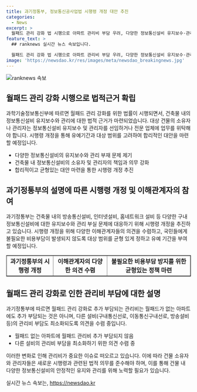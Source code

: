 ```yaml
---
title: 과기정통부, 정보통신공사업법 시행령 개정 대안 추진
categories:
  - News
excerpt: >
  월패드 관리 강화 법 시행으로 아파트 관리비 부담 우려, 다양한 정보통신설비 유지보수·관리 책임 대통령령으로 정해져. 월패드 없는 아파트에 추가비용 발생 안되나, 다른 설비 관리비 최소화 추진 중. 시행령 개정 시 균형있는 대안 마련, 국민 비용부담 없도록 노력 중.
feature_text: >
  ## ranknews 실시간 뉴스 속보입니다.

  월패드 관리 강화 법 시행으로 아파트 관리비 부담 우려, 다양한 정보통신설비 유지보수·관리 책임 대통령령으로 정해져. 월패드 없는 아파트에 추가비용 발생 안되나, 다른 설비 관리비 최소화 추진 중. 시행령 개정 시 균형있는 대안 마련, 국민 비용부담 없도록 노력 중.
image: 'https://newsdao.kr/res/images/meta/newsdao_breakingnews.jpg'
---
```


<p><img src="https://newsdao.kr/res/images/meta/newsdao_breakingnews.jpg" alt="ranknews 속보" /></p>

<h2 data-ke-size="size26">월패드 관리 강화 시행으로 법적근거 확립</h2>

<p data-ke-size="size16">과학기술정보통신부에 따르면 월패드 관리 강화를 위한 법률이 시행되면서, 건축물 내의 정보통신설비 유지보수와 관리에 대한 법적 근거가 마련되었습니다. 대상 건물의 소유자나 관리자는 정보통신설비 유지보수 및 관리자를 선임하거나 전문 업체에 업무를 위탁해야 합니다. 시행령 개정을 통해 유예기간과 대상 범위를 고려하여 합리적인 대안을 마련할 예정입니다.</p>

<ul>
    <li>다양한 정보통신설비의 유지보수와 관리 부재 문제 제기</li>
    <li>건축물 내 정보통신설비의 소유자 및 관리자의 책임과 의무 강화</li>
    <li>합리적이고 균형있는 대안 마련을 통한 시행령 개정 추진</li>
</ul>

<h2 data-ke-size="size26">과기정통부의 설명에 따른 시행령 개정 및 이해관계자의 참여</h2>

<p data-ke-size="size16">과기정통부는 건축물 내의 방송통신설비, 인터넷설비, 홈네트워크 설비 등 다양한 구내정보통신설비에 대한 유지보수와 관리 부실 문제에 대응하기 위해 시행령 개정을 추진하고 있습니다. 시행령 개정을 위해 다양한 이해관계자들의 의견을 수렴하고, 국민들에게 불필요한 비용부담이 발생되지 않도록 대상 범위를 균형 있게 정하고 유예 기간을 부여할 예정입니다.</p>

<table style="width: 100%;" border="1">
<tbody>
<tr>
<td style="text-align: center; height: 17px;"><b>과기정통부의 시행령 개정</b></td>
<td style="text-align: center; height: 17px;"><b>이해관계자의 다양한 의견 수렴</b></td>
<td style="text-align: center; height: 17px;"><b>불필요한 비용부담 방지를 위한 균형있는 정책 마련</b></td>
</tr>
</tbody>
</table>

<h2 data-ke-size="size26">월패드 관리 강화로 인한 관리비 부담에 대한 설명</h2>

<p data-ke-size="size16">과기정통부에 따르면 월패드 관리 강화로 추가 부담되는 관리비는 월패드가 없는 아파트에도 추가 부담되는 것은 아니며, 다른 설비(구내통신선로, 이동통신구내선로, 방송설비 등)의 관리비 부담도 최소화되도록 의견을 수렴 중입니다.</p>

<ul>
    <li>월패드 없는 아파트에 월패드 관리비 추가 부담되지 않음</li>
    <li>다른 설비의 관리비 부담을 최소화하기 위한 의견 수렴 중</li>
</ul>

<p>이러한 변화로 인해 관리비가 중요한 이슈로 떠오르고 있습니다. 이에 따라 건물 소유자와 관리자들은 새로운 시행령과 관련된 법적 의무를 준수해야 하며, 이를 통해 건물 내 다양한 정보통신설비의 안정적인 유지와 관리를 위해 노력할 필요가 있습니다.</p>
실시간 뉴스 속보는, <a href="https://newsdao.kr" rel="dofollow">https://newsdao.kr</a>


